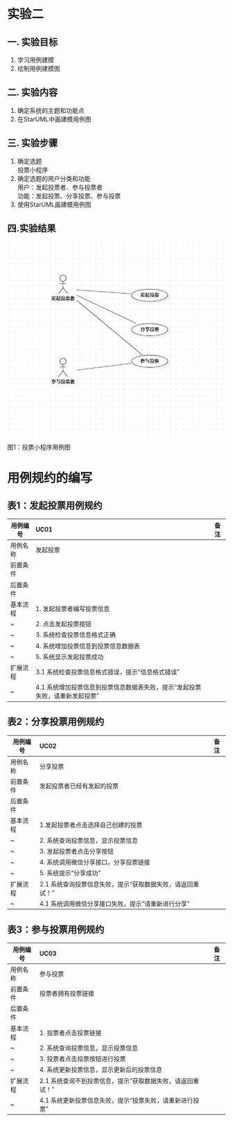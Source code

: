 # 实验二

## 一. 实验目标
1. 学习用例建模
2. 绘制用例建模图

## 二. 实验内容
1. 确定系统的主题和功能点  
2. 在StarUML中画建模用例图

## 三. 实验步骤
1. 确定选题  
   投票小程序  
2. 确定选题的用户分类和功能   
   用户：发起投票者、参与投票者  
   功能：发起投票、分享投票、参与投票  
3. 使用StarUML画建模用例图


## 四.实验结果
![实验二用例图](./Lab2_UseCaseDiagram.jpg)

图1：投票小程序用例图
# 用例规约的编写

## 表1：发起投票用例规约  

用例编号  | UC01 | 备注  
-|:-|-  
用例名称  | 发起投票  |   
前置条件  |      |    
后置条件  |      |   
基本流程  | 1. 发起投票者编写投票信息  | 
~| 2. 点击发起投票按钮  |   
~| 3. 系统检查投票信息格式正确   |   
~| 4. 系统增加投票信息到投票信息数据表  |   
~| 5. 系统显示发起投票成功 |  
扩展流程  | 3.1 系统检查投票信息格式错误，提示“信息格式错误” | 
~| 4.1 系统增加投票信息到投票信息数据表失败，提示“发起投票失败，请重新发起投票” |   




## 表2：分享投票用例规约  

用例编号  | UC02 | 备注  
-|:-|-  
用例名称  |分享投票  |   
前置条件  |发起投票者已经有发起的投票    |    
后置条件  |      |   
基本流程  | 1.发起投票者点击选择自己创建的投票  |   
~| 2. 系统查询投票信息，显示投票信息  |   
~| 3. 发起投票者点击分享按钮 |   
~| 4. 系统调用微信分享接口，分享投票链接  |
~| 5. 系统提示“分享成功”  |
扩展流程  | 2.1 系统查询投票信息失败，提示“获取数据失败，请返回重试！”  |    
~| 4.1 系统调用微信分享接口失败，提示“请重新进行分享”   |  


## 表3：参与投票用例规约  

用例编号  | UC03 | 备注  
-|:-|-  
用例名称  | 参与投票  |   
前置条件  | 投票者拥有投票链接     |   
后置条件  |      |   
基本流程  | 1. 投票者点击投票链接  |    
~| 2. 系统查询投票信息，显示投票信息  |   
~| 3. 投票者点击投票按钮进行投票  |   
~| 4. 系统更新投票信息，显示更新后的投票信息  |     
扩展流程  | 2.1 系统查询不到投票信息，提示“获取数据失败，请返回重试！”  |    
~| 4.1 系统更新投票信息失败，提示“投票失败，请重新进行投票”   |  

